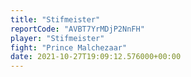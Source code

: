 ```yaml
---
title: "Stifmeister"
reportCode: "AVBT7YrMDjP2NnFH"
player: "Stifmeister"
fight: "Prince Malchezaar"
date: 2021-10-27T19:09:12.576000+00:00
---
```

